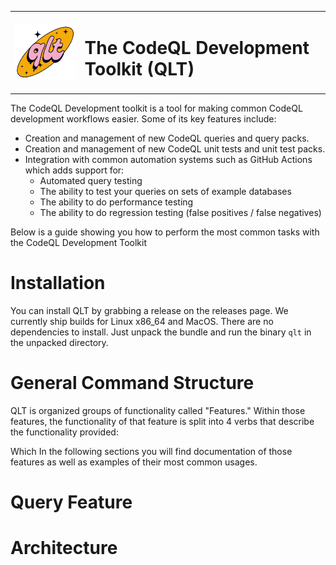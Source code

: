 <table style="border: none" cellspacing="0" cellpadding="0">
<tr>
<td><img src="assets/qlt-logo.png"></td>
<td><h1 style="border: none">The CodeQL Development Toolkit (QLT)</h1></td>
</tr>
</table>




The CodeQL Development toolkit is a tool for making common CodeQL development workflows easier. Some of its key features include:

- Creation and management of new CodeQL queries and query packs.
- Creation and management of new CodeQL unit tests and unit test packs. 
- Integration with common automation systems such as GitHub Actions which adds support for:
    - Automated query testing 
    - The ability to test your queries on sets of example databases
    - The ability to do performance testing
    - The ability to do regression testing (false positives / false negatives)

Below is a guide showing you how to perform the most common tasks with the CodeQL Development Toolkit

# Installation

You can install QLT by grabbing a release on the releases page. We currently ship builds for Linux x86_64 and MacOS. There are no dependencies to install. Just unpack the bundle and run the binary `qlt` in the unpacked directory. 

# General Command Structure 

QLT is organized groups of functionality called "Features." Within those features, the functionality of that feature is split into 4 verbs that describe the functionality provided:


Which In the following sections you will find documentation of those features as well as examples of their most common usages. 

# Query Feature 


# Architecture 

